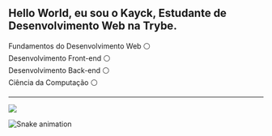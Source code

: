## Hello World, eu sou o Kayck, Estudante de Desenvolvimento Web na Trybe.

<div>
Fundamentos do Desenvolvimento Web ⚪ <br>
Desenvolvimento Front-end ⚪ <br>
Desenvolvimento Back-end ⚪ <br>
Ciência da Computação ⚪ <br>
</div>
<hr>
<a href="https://www.linkedin.com/in/kayck-hirt/" target="_blank"><img src="https://img.shields.io/badge/-LinkedIn-%230077B5?style=for-the-badge&logo=linkedin&logoColor=white" target="_blank"></a>




















![Snake animation](https://github.com/kayckhirt/kayckhirt/blob/output/github-contribution-grid-snake.svg)
